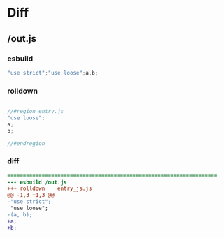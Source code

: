 # Diff
## /out.js
### esbuild
```js
"use strict";"use loose";a,b;
```
### rolldown
```js

//#region entry.js
"use loose";
a;
b;

//#endregion

```
### diff
```diff
===================================================================
--- esbuild	/out.js
+++ rolldown	entry_js.js
@@ -1,3 +1,3 @@
-"use strict";
 "use loose";
-(a, b);
+a;
+b;

```